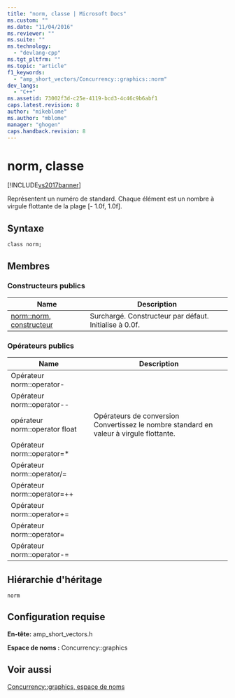 ```yaml
---
title: "norm, classe | Microsoft Docs"
ms.custom: ""
ms.date: "11/04/2016"
ms.reviewer: ""
ms.suite: ""
ms.technology: 
  - "devlang-cpp"
ms.tgt_pltfrm: ""
ms.topic: "article"
f1_keywords: 
  - "amp_short_vectors/Concurrency::graphics::norm"
dev_langs: 
  - "C++"
ms.assetid: 73002f3d-c25e-4119-bcd3-4c46c9b6abf1
caps.latest.revision: 8
author: "mikeblome"
ms.author: "mblome"
manager: "ghogen"
caps.handback.revision: 8
---
```

# norm, classe
[!INCLUDE[vs2017banner](../../../assembler/inline/includes/vs2017banner.md)]

Représentent un numéro de standard.  Chaque élément est un nombre à virgule flottante de la plage \[\- 1.0f, 1.0f\].  
  
## Syntaxe  
  
```  
class norm;  
```  
  
## Membres  
  
### Constructeurs publics  
  
|Name|Description|  
|----------|-----------------|  
|[norm::norm, constructeur](../Topic/norm::norm%20Constructor.md)|Surchargé.  Constructeur par défaut.  Initialise à 0.0f.|  
  
### Opérateurs publics  
  
|Name|Description|  
|----------|-----------------|  
|Opérateur norm::operator\-||  
|Opérateur norm::operator\-\-||  
|opérateur norm::operator float|Opérateurs de conversion  Convertissez le nombre standard en valeur à virgule flottante.|  
|Opérateur norm::operator\=\*||  
|Opérateur norm::operator\/\=||  
|Opérateur norm::operator\=\+\+||  
|Opérateur norm::operator\+\=||  
|Opérateur norm::operator\=||  
|Opérateur norm::operator\-\=||  
  
## Hiérarchie d'héritage  
 `norm`  
  
## Configuration requise  
 **En\-tête:** amp\_short\_vectors.h  
  
 **Espace de noms :** Concurrency::graphics  
  
## Voir aussi  
 [Concurrency::graphics, espace de noms](../../../parallel/amp/reference/concurrency-graphics-namespace.md)